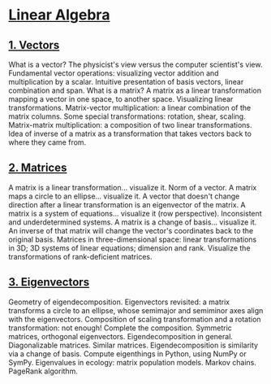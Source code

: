 # [Linear Algebra](https://github.com/engineersCode/EngComp4_landlinear)

## [1. Vectors](https://nbviewer.org/github/engineersCode/EngComp4_landlinear/blob/master/notebook_en/01_Transform_all_the_Vectors.ipynb)
What is a vector? The physicist's view versus the computer scientist's view. Fundamental vector operations: visualizing vector addition and multiplication by a scalar. Intuitive presentation of basis vectors, linear combination and span. What is a matrix? A matrix as a linear transformation mapping a vector in one space, to another space. Visualizing linear transformations. Matrix-vector multiplication: a linear combination of the matrix columns. Some special transformations: rotation, shear, scaling. Matrix-matrix multiplication: a composition of two linear transformations. Idea of inverse of a matrix as a transformation that takes vectors back to where they came from.

## [2. Matrices](https://nbviewer.org/github/engineersCode/EngComp4_landlinear/blob/master/notebook_en/02_Matrix_is_Everywhere.ipynb)
A matrix is a linear transformation… visualize it. Norm of a vector. A matrix maps a circle to an ellipse… visualize it. A vector that doesn't change direction after a linear transformation is an eigenvector of the matrix. A matrix is a system of equations… visualize it (row perspective). Inconsistent and underdetermined systems. A matrix is a change of basis… visualize it. An inverse of that matrix will change the vector's coordinates back to the original basis. Matrices in three-dimensional space: linear transformations in 3D; 3D systems of linear equations; dimension and rank. Visualize the transformations of rank-deficient matrices.

## [3. Eigenvectors](https://nbviewer.org/github/engineersCode/EngComp4_landlinear/blob/master/notebook_en/03_Eigenvectors_FTW.ipynb)
Geometry of eigendecomposition. Eigenvectors revisited: a matrix transforms a circle to an ellipse, whose semimajor and semiminor axes align with the eigenvectors. Composition of scaling transformation and a rotation transformation: not enough! Complete the composition. Symmetric matrices, orthogonal eigenvectors. Eigendecomposition in general. Diagonalizable matrices. Similar matrices. Eigendecomposition is similarity via a change of basis. Compute eigenthings in Python, using NumPy or SymPy. Eigenvalues in ecology: matrix population models. Markov chains. PageRank algorithm.